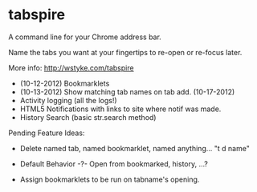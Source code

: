 tabspire
========

A command line for your Chrome  address bar.

Name the tabs you want at your fingertips to re-open or re-focus later.

More info: http://wstyke.com/tabspire



+ (10-12-2012) Bookmarklets
+ (10-13-2012) Show matching tab names on tab add.
  (10-17-2012)
+ Activity logging (all the logs!)
+ HTML5 Notifications with links to site where notif was made.
+ History Search (basic str.search method)


Pending Feature Ideas:

- Delete named tab, named bookmarklet, named anything...
	"t d name"
- Default Behavior -?- Open from bookmarked, history, ...?


- Assign bookmarklets to be run on tabname's opening.
